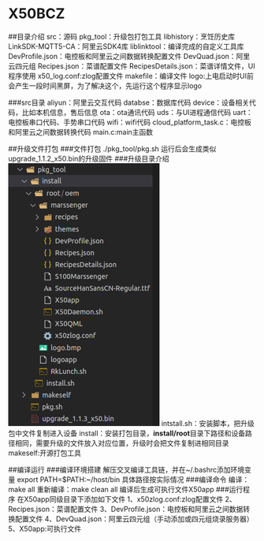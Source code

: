 # X50BCZ
##目录介绍
src：源码
pkg_tool：升级包打包工具
libhistory：烹饪历史库
LinkSDK-MQTT5-CA：阿里云SDK4库
liblinktool：编译完成的自定义工具库
DevProfile.json：电控板和阿里云之间数据转换配置文件
DevQuad.json：阿里云四元组
Recipes.json：菜谱配置文件
RecipesDetails.json：菜谱详情文件，UI程序使用
x50_log.conf:zlog配置文件
makefile：编译文件
logo:上电启动时UI前会产生一段时间黑屏，为了解决这个，先运行这个程序显示logo

###src目录
aliyun：阿里云交互代码
databse：数据库代码
device：设备相关代码，比如本机信息，售后信息
ota：ota通讯代码
uds：与UI进程通信代码
uart：电控板串口代码、手势串口代码
wifi：wifi代码
cloud_platform_task.c：电控板和阿里云之间数据转换代码
main.c:main主函数

##升级文件打包
###文件打包
./pkg_tool/pkg.sh
运行后会生成类似upgrade_1.1.2_x50.bin的升级固件
###升级目录介绍
![升级目录](pkg.png "升级目录")
intstall.sh：安装脚本，把升级包中文件复制进入设备
install：安装打包目录，**install/root**目录下路径和设备路径相同，需要升级的文件放入对应位置，升级时会把文件复制进相同目录
makeself:开源打包工具

##编译运行
###编译环境搭建
解压交叉编译工具链，并在~/.bashrc添加环境变量
export PATH=$PATH:~/host/bin 具体路径按实际情况
###编译命令
编译：make all
重新编译：make clean all
编译后生成可执行文件X50app
###运行程序
在X50app同级目录下添加如下文件
1、x50zlog.conf:zlog配置文件
2、Recipes.json：菜谱配置文件
3、DevProfile.json：电控板和阿里云之间数据转换配置文件
4、DevQuad.json：阿里云四元组（手动添加或四元组烧录服务器）
5、X50app:可执行文件